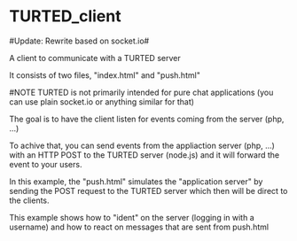 TURTED_client
=============

#Update: Rewrite based on socket.io#

A client to communicate with a TURTED server

It consists of two files, "index.html" and "push.html"

#NOTE
TURTED is not primarily intended for pure chat applications (you can use plain socket.io or anything similar for that)

The goal is to have the client listen for events coming from the server (php, ...)

To achive that, you can send events from the appliaction server (php, ...) with an HTTP POST to the TURTED server (node.js) and it will forward the event to your users.

In this example, the "push.html" simulates the "application server" by sending the POST request to the TURTED server which then will be direct to the clients.

This example shows how to "ident" on the server (logging in with a username) and how to react on messages that are sent from push.html
